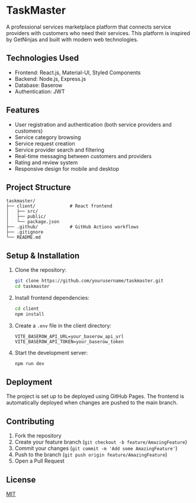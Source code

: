 # TaskMaster

A professional services marketplace platform that connects service providers with customers who need their services. This platform is inspired by GetNinjas and built with modern web technologies.

## Technologies Used

- Frontend: React.js, Material-UI, Styled Components
- Backend: Node.js, Express.js
- Database: Baserow
- Authentication: JWT

## Features

- User registration and authentication (both service providers and customers)
- Service category browsing
- Service request creation
- Service provider search and filtering
- Real-time messaging between customers and providers
- Rating and review system
- Responsive design for mobile and desktop

## Project Structure

```
taskmaster/
├── client/             # React frontend
│   ├── src/
│   ├── public/
│   └── package.json
├── .github/            # GitHub Actions workflows
├── .gitignore
└── README.md
```

## Setup & Installation

1. Clone the repository:
   ```bash
   git clone https://github.com/yourusername/taskmaster.git
   cd taskmaster
   ```

2. Install frontend dependencies:
   ```bash
   cd client
   npm install
   ```

3. Create a `.env` file in the client directory:
   ```
   VITE_BASEROW_API_URL=your_baserow_api_url
   VITE_BASEROW_API_TOKEN=your_baserow_token
   ```

4. Start the development server:
   ```bash
   npm run dev
   ```

## Deployment

The project is set up to be deployed using GitHub Pages. The frontend is automatically deployed when changes are pushed to the main branch.

## Contributing

1. Fork the repository
2. Create your feature branch (`git checkout -b feature/AmazingFeature`)
3. Commit your changes (`git commit -m 'Add some AmazingFeature'`)
4. Push to the branch (`git push origin feature/AmazingFeature`)
5. Open a Pull Request

## License

[MIT](https://choosealicense.com/licenses/mit/)
